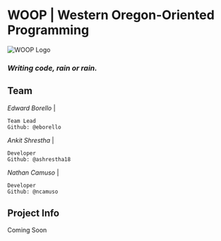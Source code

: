 # **WOOP | Western Oregon-Oriented Programming** 
![WOOP Logo](https://i.ibb.co/r72JVrQ/Logo-BG-centered.png "WOOP Logo")
### *Writing code, rain or rain.*

## **Team**
*Edward Borello* | 
    
    Team Lead
    Github: @eborello
*Ankit Shrestha* | 
    
    Developer
    Github: @ashrestha18

*Nathan Camuso* | 
    
    Developer
    Github: @ncamuso

## **Project Info**
Coming Soon